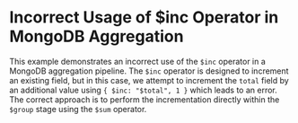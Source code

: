 # Incorrect Usage of $inc Operator in MongoDB Aggregation
This example demonstrates an incorrect use of the `$inc` operator in a MongoDB aggregation pipeline. The `$inc` operator is designed to increment an existing field, but in this case, we attempt to increment the `total` field by an additional value using  `{ $inc: "$total", 1 }` which leads to an error.  The correct approach is to perform the incrementation directly within the `$group` stage using the `$sum` operator. 